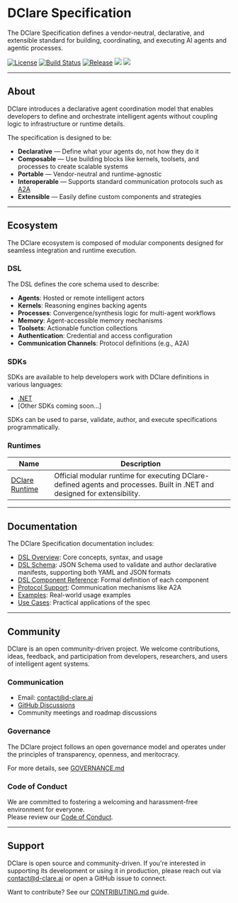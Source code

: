 # DClare Specification

The DClare Specification defines a vendor-neutral, declarative, and extensible standard for building, coordinating, and executing AI agents and agentic processes.

[![License](https://img.shields.io/github/license/d-clare/specification)](LICENSE)
[![Build Status](https://img.shields.io/github/actions/workflow/status/d-clare/specification/test.yml?branch=main)](https://github.com/d-clare/specification/actions)
[![Release](https://img.shields.io/github/v/release/d-clare/specification?include_prereleases)](https://github.com/d-clare/specification/releases)
[<img src="http://img.shields.io/badge/Website-blue?style=flat&logo=google-chrome&logoColor=white">](https://d-clare.ai/) 
[<img src="https://img.shields.io/badge/LinkedIn-blue?logo=linkedin&logoColor=white">](https://www.linkedin.com/company/d-clare/)

---

## About

DClare introduces a declarative agent coordination model that enables developers to define and orchestrate intelligent agents without coupling logic to infrastructure or runtime details.

The specification is designed to be:

- **Declarative** — Define what your agents do, not how they do it
- **Composable** — Use building blocks like kernels, toolsets, and processes to create scalable systems
- **Portable** — Vendor-neutral and runtime-agnostic
- **Interoperable** — Supports standard communication protocols such as [A2A](https://github.com/google/A2A)
- **Extensible** — Easily define custom components and strategies

---

## Ecosystem

The DClare ecosystem is composed of modular components designed for seamless integration and runtime execution.

### DSL

The DSL defines the core schema used to describe:

- **Agents**: Hosted or remote intelligent actors
- **Kernels**: Reasoning engines backing agents
- **Processes**: Convergence/synthesis logic for multi-agent workflows
- **Memory**: Agent-accessible memory mechanisms
- **Toolsets**: Actionable function collections
- **Authentication**: Credential and access configuration
- **Communication Channels**: Protocol definitions (e.g., A2A)

### SDKs

SDKs are available to help developers work with DClare definitions in various languages:

- [.NET](https://github.com/d-clare/sdk-net)
- [Other SDKs coming soon...]

SDKs can be used to parse, validate, author, and execute specifications programmatically.

### Runtimes

| Name | Description |
|------|-------------|
| [DClare Runtime](https://github.com/d-clare/runtime) | Official modular runtime for executing DClare-defined agents and processes. Built in .NET and designed for extensibility. |

---

## Documentation

The DClare Specification documentation includes:

- [DSL Overview](docs/dsl.md): Core concepts, syntax, and usage
- [DSL Schema](schemas/dsl.yaml): JSON Schema used to validate and author declarative manifests, supporting both YAML and JSON formats
- [DSL Component Reference](docs/dsl-reference.md): Formal definition of each component
- [Protocol Support](docs/protocols.md): Communication mechanisms like A2A
- [Examples](examples/README.md): Real-world usage examples
- [Use Cases](docs/use-cases.md): Practical applications of the spec

---

## Community

DClare is an open community-driven project. We welcome contributions, ideas, feedback, and participation from developers, researchers, and users of intelligent agent systems.

### Communication

- Email: [contact@d-clare.ai](mailto:contact@d-clare.ai)
- [GitHub Discussions](https://github.com/orgs/d-clare/discussions)
- Community meetings and roadmap discussions

### Governance

The DClare project follows an open governance model and operates under the principles of transparency, openness, and meritocracy.

For more details, see [GOVERNANCE.md](GOVERNANCE.md)

### Code of Conduct

We are committed to fostering a welcoming and harassment-free environment for everyone.  
Please review our [Code of Conduct](CODE_OF_CONDUCT.md).

---

## Support

DClare is open source and community-driven. If you're interested in supporting its development or using it in production, please reach out via [contact@d-clare.ai](mailto:contact@d-clare.ai) or open a GitHub issue to connect.

Want to contribute? See our [CONTRIBUTING.md](CONTRIBUTING.md) guide.
